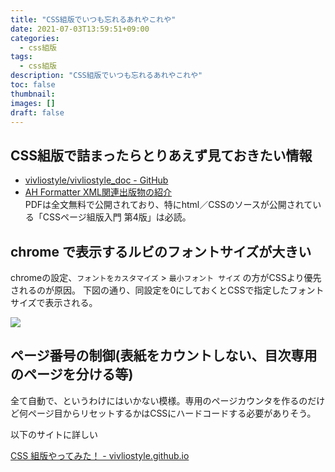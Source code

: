 ```yaml
---
title: "CSS組版でいつも忘れるあれやこれや"
date: 2021-07-03T13:59:51+09:00
categories:
  - css組版
tags:
  - css組版
description: "CSS組版でいつも忘れるあれやこれや"
toc: false
thumbnail: 
images: []
draft: false
---
```


## CSS組版で詰まったらとりあえず見ておきたい情報

- [vivliostyle/vivliostyle_doc - GitHub](http://vivliostyle.github.io/vivliostyle_doc/)
- [AH Formatter XML関連出版物の紹介](https://www.antenna.co.jp/AHF/ahf_publication/index.html#CSSPrint)  
  PDFは全文無料で公開されており、特にhtml／CSSのソースが公開されている「CSSページ組版入門 第4版」は必読。

## chrome で表示するルビのフォントサイズが大きい

chromeの設定、`フォントをカスタマイズ` > `最小フォント サイズ` の方がCSSより優先されるのが原因。
下図の通り、同設定を0にしておくとCSSで指定したフォントサイズで表示される。

![](chrome_font_size.png)

## ページ番号の制御(表紙をカウントしない、目次専用のページを分ける等)

全て自動で、というわけにはいかない模様。専用のページカウンタを作るのだけど何ページ目からリセットするかはCSSにハードコードする必要がありそう。

以下のサイトに詳しい

[CSS 組版やってみた！ - vivliostyle.github.io](https://vivliostyle.github.io/vivliostyle_doc/ja/vivliostyle-user-group-vol1/yamasy/index.html)


